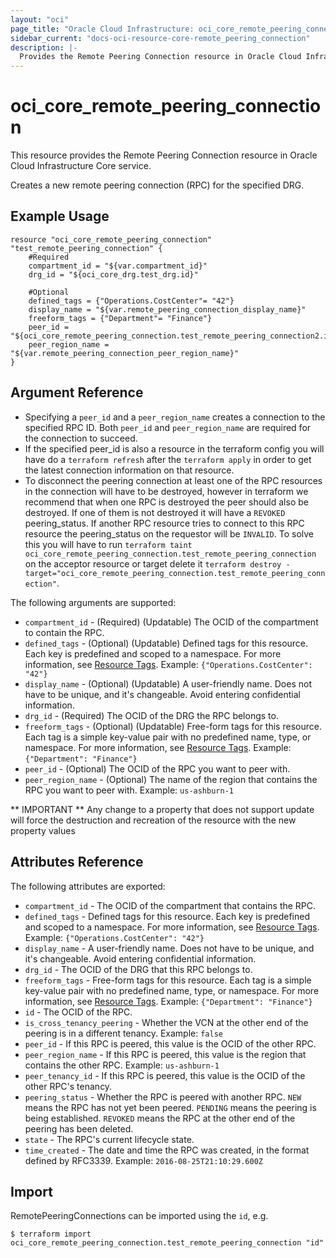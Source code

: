 ```yaml
---
layout: "oci"
page_title: "Oracle Cloud Infrastructure: oci_core_remote_peering_connection"
sidebar_current: "docs-oci-resource-core-remote_peering_connection"
description: |-
  Provides the Remote Peering Connection resource in Oracle Cloud Infrastructure Core service
---
```


# oci_core_remote_peering_connection
This resource provides the Remote Peering Connection resource in Oracle Cloud Infrastructure Core service.

Creates a new remote peering connection (RPC) for the specified DRG.


## Example Usage

```hcl
resource "oci_core_remote_peering_connection" "test_remote_peering_connection" {
	#Required
	compartment_id = "${var.compartment_id}"
	drg_id = "${oci_core_drg.test_drg.id}"

	#Optional
	defined_tags = {"Operations.CostCenter"= "42"}
	display_name = "${var.remote_peering_connection_display_name}"
	freeform_tags = {"Department"= "Finance"}
	peer_id = "${oci_core_remote_peering_connection.test_remote_peering_connection2.id}"
	peer_region_name = "${var.remote_peering_connection_peer_region_name}"
}
```

## Argument Reference

* Specifying a `peer_id` and a `peer_region_name` creates a connection to the specified RPC ID. Both `peer_id` and `peer_region_name` are required for the connection to succeed.
* If the specified peer_id is also a resource in the terraform config you will have do a `terraform refresh` after the `terraform apply` in order to get the latest connection information on that resource.
* To disconnect the peering connection at least one of the RPC resources in the connection will have to be destroyed, however in terraform we recommend that when one RPC is destroyed the peer should also be destroyed. If one of them is not destroyed it will have a `REVOKED` peering_status. If another RPC resource tries to connect to this RPC resource the peering_status on the requestor will be `INVALID`. To solve this you will have to run `terraform taint oci_core_remote_peering_connection.test_remote_peering_connection` on the acceptor resource or target delete it `terraform destroy -target="oci_core_remote_peering_connection.test_remote_peering_connection"`.

The following arguments are supported:

* `compartment_id` - (Required) (Updatable) The OCID of the compartment to contain the RPC.
* `defined_tags` - (Optional) (Updatable) Defined tags for this resource. Each key is predefined and scoped to a namespace. For more information, see [Resource Tags](https://docs.cloud.oracle.com/iaas/Content/General/Concepts/resourcetags.htm).  Example: `{"Operations.CostCenter": "42"}` 
* `display_name` - (Optional) (Updatable) A user-friendly name. Does not have to be unique, and it's changeable. Avoid entering confidential information. 
* `drg_id` - (Required) The OCID of the DRG the RPC belongs to.
* `freeform_tags` - (Optional) (Updatable) Free-form tags for this resource. Each tag is a simple key-value pair with no predefined name, type, or namespace. For more information, see [Resource Tags](https://docs.cloud.oracle.com/iaas/Content/General/Concepts/resourcetags.htm).  Example: `{"Department": "Finance"}` 
* `peer_id` - (Optional) The OCID of the RPC you want to peer with.
* `peer_region_name` - (Optional) The name of the region that contains the RPC you want to peer with.  Example: `us-ashburn-1`


** IMPORTANT **
Any change to a property that does not support update will force the destruction and recreation of the resource with the new property values

## Attributes Reference

The following attributes are exported:

* `compartment_id` - The OCID of the compartment that contains the RPC.
* `defined_tags` - Defined tags for this resource. Each key is predefined and scoped to a namespace. For more information, see [Resource Tags](https://docs.cloud.oracle.com/iaas/Content/General/Concepts/resourcetags.htm).  Example: `{"Operations.CostCenter": "42"}` 
* `display_name` - A user-friendly name. Does not have to be unique, and it's changeable. Avoid entering confidential information. 
* `drg_id` - The OCID of the DRG that this RPC belongs to.
* `freeform_tags` - Free-form tags for this resource. Each tag is a simple key-value pair with no predefined name, type, or namespace. For more information, see [Resource Tags](https://docs.cloud.oracle.com/iaas/Content/General/Concepts/resourcetags.htm).  Example: `{"Department": "Finance"}` 
* `id` - The OCID of the RPC.
* `is_cross_tenancy_peering` - Whether the VCN at the other end of the peering is in a different tenancy.  Example: `false` 
* `peer_id` - If this RPC is peered, this value is the OCID of the other RPC. 
* `peer_region_name` - If this RPC is peered, this value is the region that contains the other RPC.  Example: `us-ashburn-1` 
* `peer_tenancy_id` - If this RPC is peered, this value is the OCID of the other RPC's tenancy. 
* `peering_status` - Whether the RPC is peered with another RPC. `NEW` means the RPC has not yet been peered. `PENDING` means the peering is being established. `REVOKED` means the RPC at the other end of the peering has been deleted. 
* `state` - The RPC's current lifecycle state.
* `time_created` - The date and time the RPC was created, in the format defined by RFC3339.  Example: `2016-08-25T21:10:29.600Z` 

## Import

RemotePeeringConnections can be imported using the `id`, e.g.

```
$ terraform import oci_core_remote_peering_connection.test_remote_peering_connection "id"
```

